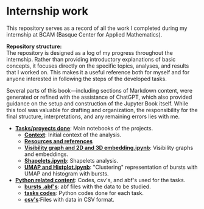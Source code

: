 # Internship work
This repository serves as a record of all the work I completed during my internship at BCAM (Basque Center for Applied Mathematics).

**Repository structure:**  
The repository is designed as a log of my progress throughout the internship. Rather than providing introductory explanations of basic concepts, it focuses directly on the specific topics, analyses, and results that I worked on. This makes it a useful reference both for myself and for anyone interested in following the steps of the developed tasks.

Several parts of this book—including sections of Markdown content, were generated or refined with the assistance of ChatGPT, which also provided guidance on the setup and construction of the Jupyter Book itself. While this tool was valuable for drafting and organization, the responsibility for the final structure, interpretations, and any remaining errors lies with me.



- **[Tasks/proyects done](./task)**: Main notebooks of the projects.
  - **[Context](./task/1_context.ipynb)**: Initial context of the analysis.
  - **[Resources and references](./task/2_Libraries_used.md)**
  - **[Visibility graph and 2D and 3D embedding.ipynb](./task/2_Visibility_embedding_graph.ipynb)**: Visibility graphs and embeddings.
  - **[Shapelets.ipynb](./task/3_Shapelets.ipynb)**: Shapelets analysis.
  - **[UMAP and Histplot.ipynb](./task/4_histplot.ipynb)**: "Clustering" representation of bursts with UMAP and histogram with bursts.
- **[Python related content](.python)**: Codes, csv's, and abf's used for the tasks.
  - **[bursts .abf's](./python/bursting)**: abf files with the data to be studied.
  - **[tasks codes](./python/codes)**: Python codes done for each task.
  - **[csv's](./python/csv)**:Files with data in CSV format.
